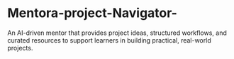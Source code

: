 # Mentora-project-Navigator-
An AI-driven mentor that provides project ideas, structured workflows, and curated resources to support learners in building practical, real-world projects.
